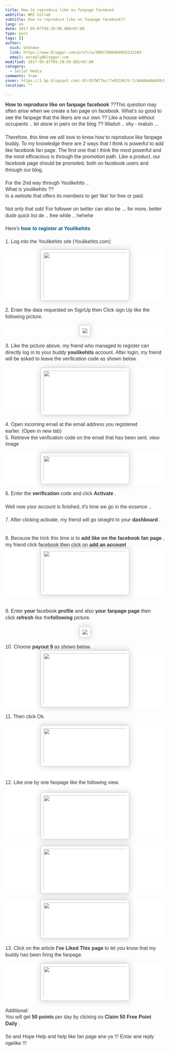 ```yaml
---
title: How to reproduce like on fanpage facebook
webtitle: WMI Gitlab
subtitle: How to reproduce like on fanpage facebook??
lang: en
date: 2017-09-07T09:39:00.000+07:00
type: post
tags: []
author:
  nick: Unknown
  link: https://www.blogger.com/profile/00073980860956332189
  email: noreply@blogger.com
modified: 2017-09-07T09:39:59.881+07:00
category:
  - Social Media
comments: true
cover: https://1.bp.blogspot.com/-OCrG57WlTmc/Tx0SI0GJV-I/AAAAAAAAAX0/EXa3X81Jows/s280/fss.png
location: ""

---
```


<span class="notranslate" style="background-color: white; color: #333333; font-family: &quot;arial&quot; , &quot;tahoma&quot; , &quot;helvetica&quot; , &quot;freesans&quot; , sans-serif; font-size: 15.8400001525879px; line-height: 20.5919990539551px;"><b>How to reproduce like on fanpage facebook</b>&nbsp;??</span><span style="background-color: white; color: #333333; font-family: &quot;arial&quot; , &quot;tahoma&quot; , &quot;helvetica&quot; , &quot;freesans&quot; , sans-serif; font-size: 15.8400001525879px; line-height: 20.5919990539551px;"></span><span class="notranslate" style="background-color: white; color: #333333; font-family: &quot;arial&quot; , &quot;tahoma&quot; , &quot;helvetica&quot; , &quot;freesans&quot; , sans-serif; font-size: 15.8400001525879px; line-height: 20.5919990539551px;">This question may often arise when we create a fan page on facebook.</span><span style="background-color: white; color: #333333; font-family: &quot;arial&quot; , &quot;tahoma&quot; , &quot;helvetica&quot; , &quot;freesans&quot; , sans-serif; font-size: 15.8400001525879px; line-height: 20.5919990539551px;">&nbsp;</span><span class="notranslate" style="background-color: white; color: #333333; font-family: &quot;arial&quot; , &quot;tahoma&quot; , &quot;helvetica&quot; , &quot;freesans&quot; , sans-serif; font-size: 15.8400001525879px; line-height: 20.5919990539551px;">What's so good to see the fanpage that the likers are our own ??</span><span style="background-color: white; color: #333333; font-family: &quot;arial&quot; , &quot;tahoma&quot; , &quot;helvetica&quot; , &quot;freesans&quot; , sans-serif; font-size: 15.8400001525879px; line-height: 20.5919990539551px;">&nbsp;</span><span class="notranslate" style="background-color: white; color: #333333; font-family: &quot;arial&quot; , &quot;tahoma&quot; , &quot;helvetica&quot; , &quot;freesans&quot; , sans-serif; font-size: 15.8400001525879px; line-height: 20.5919990539551px;">Like a house without occupants .. let alone in pairs on the blog ??</span><span style="background-color: white; color: #333333; font-family: &quot;arial&quot; , &quot;tahoma&quot; , &quot;helvetica&quot; , &quot;freesans&quot; , sans-serif; font-size: 15.8400001525879px; line-height: 20.5919990539551px;">&nbsp;</span><span class="notranslate" style="background-color: white; color: #333333; font-family: &quot;arial&quot; , &quot;tahoma&quot; , &quot;helvetica&quot; , &quot;freesans&quot; , sans-serif; font-size: 15.8400001525879px; line-height: 20.5919990539551px;">Waduh .. shy - maluin ...</span><span style="background-color: white; color: #333333; font-family: &quot;arial&quot; , &quot;tahoma&quot; , &quot;helvetica&quot; , &quot;freesans&quot; , sans-serif; font-size: 15.8400001525879px; line-height: 20.5919990539551px;">&nbsp;</span><br><br style="background-color: white; color: #333333; font-family: Arial, Tahoma, Helvetica, FreeSans, sans-serif; font-size: 15.8400001525879px; line-height: 20.5919990539551px;"><span class="notranslate" style="background-color: white; color: #333333; font-family: &quot;arial&quot; , &quot;tahoma&quot; , &quot;helvetica&quot; , &quot;freesans&quot; , sans-serif; font-size: 15.8400001525879px; line-height: 20.5919990539551px;">Therefore, this time we&nbsp;will love to know how to reproduce like fanpage buddy.</span><span style="background-color: white; color: #333333; font-family: &quot;arial&quot; , &quot;tahoma&quot; , &quot;helvetica&quot; , &quot;freesans&quot; , sans-serif; font-size: 15.8400001525879px; line-height: 20.5919990539551px;">&nbsp;</span><span class="notranslate" style="background-color: white; color: #333333; font-family: &quot;arial&quot; , &quot;tahoma&quot; , &quot;helvetica&quot; , &quot;freesans&quot; , sans-serif; font-size: 15.8400001525879px; line-height: 20.5919990539551px;">To my knowledge there are 2 ways that I think is powerful to add like facebook fan page.</span><span style="background-color: white; color: #333333; font-family: &quot;arial&quot; , &quot;tahoma&quot; , &quot;helvetica&quot; , &quot;freesans&quot; , sans-serif; font-size: 15.8400001525879px; line-height: 20.5919990539551px;">&nbsp;</span><span class="notranslate" style="background-color: white; color: #333333; font-family: &quot;arial&quot; , &quot;tahoma&quot; , &quot;helvetica&quot; , &quot;freesans&quot; , sans-serif; font-size: 15.8400001525879px; line-height: 20.5919990539551px;">The first one that I think the most powerful and the most efficacious is through the promotion path.</span><span style="background-color: white; color: #333333; font-family: &quot;arial&quot; , &quot;tahoma&quot; , &quot;helvetica&quot; , &quot;freesans&quot; , sans-serif; font-size: 15.8400001525879px; line-height: 20.5919990539551px;">&nbsp;</span><span class="notranslate" style="background-color: white; color: #333333; font-family: &quot;arial&quot; , &quot;tahoma&quot; , &quot;helvetica&quot; , &quot;freesans&quot; , sans-serif; font-size: 15.8400001525879px; line-height: 20.5919990539551px;">Like a product, our facebook page should be promoted, both on facebook users and through our blog.</span><span style="background-color: white; color: #333333; font-family: &quot;arial&quot; , &quot;tahoma&quot; , &quot;helvetica&quot; , &quot;freesans&quot; , sans-serif; font-size: 15.8400001525879px; line-height: 20.5919990539551px;">&nbsp;</span><br><br style="background-color: white; color: #333333; font-family: Arial, Tahoma, Helvetica, FreeSans, sans-serif; font-size: 15.8400001525879px; line-height: 20.5919990539551px;"><span class="notranslate" style="background-color: white; color: #333333; font-family: &quot;arial&quot; , &quot;tahoma&quot; , &quot;helvetica&quot; , &quot;freesans&quot; , sans-serif; font-size: 15.8400001525879px; line-height: 20.5919990539551px;">For the 2nd way through Youlikehits ..</span><span style="background-color: white; color: #333333; font-family: &quot;arial&quot; , &quot;tahoma&quot; , &quot;helvetica&quot; , &quot;freesans&quot; , sans-serif; font-size: 15.8400001525879px; line-height: 20.5919990539551px;">&nbsp;</span><br><span class="notranslate" style="background-color: white; color: #333333; font-family: &quot;arial&quot; , &quot;tahoma&quot; , &quot;helvetica&quot; , &quot;freesans&quot; , sans-serif; font-size: 15.8400001525879px; line-height: 20.5919990539551px;">What is youlikehits ??</span><span style="background-color: white; color: #333333; font-family: &quot;arial&quot; , &quot;tahoma&quot; , &quot;helvetica&quot; , &quot;freesans&quot; , sans-serif; font-size: 15.8400001525879px; line-height: 20.5919990539551px;">&nbsp;</span><br><span class="notranslate" style="background-color: white; color: #333333; font-family: &quot;arial&quot; , &quot;tahoma&quot; , &quot;helvetica&quot; , &quot;freesans&quot; , sans-serif; font-size: 15.8400001525879px; line-height: 20.5919990539551px;">Is a website that offers its members to get 'like' for free or paid.</span><span style="background-color: white; color: #333333; font-family: &quot;arial&quot; , &quot;tahoma&quot; , &quot;helvetica&quot; , &quot;freesans&quot; , sans-serif; font-size: 15.8400001525879px; line-height: 20.5919990539551px;">&nbsp;</span><br><br style="background-color: white; color: #333333; font-family: Arial, Tahoma, Helvetica, FreeSans, sans-serif; font-size: 15.8400001525879px; line-height: 20.5919990539551px;"><span class="notranslate" style="background-color: white; color: #333333; font-family: &quot;arial&quot; , &quot;tahoma&quot; , &quot;helvetica&quot; , &quot;freesans&quot; , sans-serif; font-size: 15.8400001525879px; line-height: 20.5919990539551px;">Not only that sob!</span><span style="background-color: white; color: #333333; font-family: &quot;arial&quot; , &quot;tahoma&quot; , &quot;helvetica&quot; , &quot;freesans&quot; , sans-serif; font-size: 15.8400001525879px; line-height: 20.5919990539551px;">&nbsp;</span><span class="notranslate" style="background-color: white; color: #333333; font-family: &quot;arial&quot; , &quot;tahoma&quot; , &quot;helvetica&quot; , &quot;freesans&quot; , sans-serif; font-size: 15.8400001525879px; line-height: 20.5919990539551px;">For follower on twitter can also be ... for more, better dude quick list de .. free while .. hehehe</span><span style="background-color: white; color: #333333; font-family: &quot;arial&quot; , &quot;tahoma&quot; , &quot;helvetica&quot; , &quot;freesans&quot; , sans-serif; font-size: 15.8400001525879px; line-height: 20.5919990539551px;">&nbsp;</span><br><br style="background-color: white; color: #333333; font-family: Arial, Tahoma, Helvetica, FreeSans, sans-serif; font-size: 15.8400001525879px; line-height: 20.5919990539551px;"><span class="notranslate" style="background-color: white; color: #333333; font-family: &quot;arial&quot; , &quot;tahoma&quot; , &quot;helvetica&quot; , &quot;freesans&quot; , sans-serif; font-size: 15.8400001525879px; line-height: 20.5919990539551px;">Here's&nbsp;<a href="http://translate.googleusercontent.com/translate_c?depth=1&amp;nv=1&amp;rurl=translate.google.com&amp;sl=id&amp;sp=nmt4&amp;tl=en&amp;u=http://christiantatelu.blogspot.com/2012/01/memperbanyak-like-pada-fan-page.html&amp;usg=ALkJrhhBzwfkpv2adxRVubOWqZqTnzhQKg" style="color: #015782; text-decoration: none;" rel="noopener noreferer nofollow"><b>how to register at Youlikehits</b></a></span><span style="background-color: white; color: #333333; font-family: &quot;arial&quot; , &quot;tahoma&quot; , &quot;helvetica&quot; , &quot;freesans&quot; , sans-serif; font-size: 15.8400001525879px; line-height: 20.5919990539551px;">&nbsp;</span><br><br style="background-color: white; color: #333333; font-family: Arial, Tahoma, Helvetica, FreeSans, sans-serif; font-size: 15.8400001525879px; line-height: 20.5919990539551px;"><span class="notranslate" style="background-color: white; color: #333333; font-family: &quot;arial&quot; , &quot;tahoma&quot; , &quot;helvetica&quot; , &quot;freesans&quot; , sans-serif; font-size: 15.8400001525879px; line-height: 20.5919990539551px;">1. Log into the&nbsp;Youlikehits&nbsp;site</span><span style="background-color: white; color: #333333; font-family: &quot;arial&quot; , &quot;tahoma&quot; , &quot;helvetica&quot; , &quot;freesans&quot; , sans-serif; font-size: 15.8400001525879px; line-height: 20.5919990539551px;">&nbsp;(Youlikehits.com)</span><br><div class="separator" style="background-color: white; clear: both; color: #333333; font-family: Arial, Tahoma, Helvetica, FreeSans, sans-serif; font-size: 15.8400001525879px; line-height: 20.5919990539551px; text-align: center;"></div><div class="separator" style="background-color: white; clear: both; color: #333333; font-family: Arial, Tahoma, Helvetica, FreeSans, sans-serif; font-size: 15.8400001525879px; line-height: 20.5919990539551px; text-align: center;"><a href="http://1.bp.blogspot.com/-OCrG57WlTmc/Tx0SI0GJV-I/AAAAAAAAAX0/EXa3X81Jows/s1600/fss.png" imageanchor="1" style="color: #015782; text-decoration: none;" rel="noopener noreferer nofollow"><img border="0" height="161" src="https://1.bp.blogspot.com/-OCrG57WlTmc/Tx0SI0GJV-I/AAAAAAAAAX0/EXa3X81Jows/s280/fss.png" style="-webkit-box-shadow: rgba(0, 0, 0, 0.2) 0px 0px 20px; background-attachment: initial; background-clip: initial; background-image: initial; background-origin: initial; background-position: initial; background-repeat: initial; background-size: initial; border-radius: 0px; border: 1px solid rgb(204, 204, 204); box-shadow: rgba(0, 0, 0, 0.2) 0px 0px 20px; box-sizing: border-box; max-width: 100%; padding: 8px; position: relative;" width="280"></a></div><div class="separator" style="background-color: white; clear: both; color: #333333; font-family: Arial, Tahoma, Helvetica, FreeSans, sans-serif; font-size: 15.8400001525879px; line-height: 20.5919990539551px; text-align: center;"></div><br style="background-color: white; color: #333333; font-family: Arial, Tahoma, Helvetica, FreeSans, sans-serif; font-size: 15.8400001525879px; line-height: 20.5919990539551px;"><span class="notranslate" style="background-color: white; color: #333333; font-family: &quot;arial&quot; , &quot;tahoma&quot; , &quot;helvetica&quot; , &quot;freesans&quot; , sans-serif; font-size: 15.8400001525879px; line-height: 20.5919990539551px;">2. Enter the data requested on SignUp then Click sign Up like the following picture.</span><span style="background-color: white; color: #333333; font-family: &quot;arial&quot; , &quot;tahoma&quot; , &quot;helvetica&quot; , &quot;freesans&quot; , sans-serif; font-size: 15.8400001525879px; line-height: 20.5919990539551px;">&nbsp;</span><br><br><div class="separator" style="background-color: white; clear: both; color: #333333; font-family: Arial, Tahoma, Helvetica, FreeSans, sans-serif; font-size: 15.8400001525879px; line-height: 20.5919990539551px; text-align: center;"><a href="http://3.bp.blogspot.com/-XQI-1FB2F7k/Tx0TG9hNzSI/AAAAAAAAAX8/MU2Ss6O__wU/s1600/jujtjtj.png" imageanchor="1" style="color: #015782; text-decoration: none;" rel="noopener noreferer nofollow"><img border="0" src="https://3.bp.blogspot.com/-XQI-1FB2F7k/Tx0TG9hNzSI/AAAAAAAAAX8/MU2Ss6O__wU/s1600/jujtjtj.png" style="-webkit-box-shadow: rgba(0, 0, 0, 0.2) 0px 0px 20px; background-attachment: initial; background-clip: initial; background-image: initial; background-origin: initial; background-position: initial; background-repeat: initial; background-size: initial; border-radius: 0px; border: 1px solid rgb(204, 204, 204); box-shadow: rgba(0, 0, 0, 0.2) 0px 0px 20px; box-sizing: border-box; max-width: 100%; padding: 8px; position: relative;"></a></div><br style="background-color: white; color: #333333; font-family: Arial, Tahoma, Helvetica, FreeSans, sans-serif; font-size: 15.8400001525879px; line-height: 20.5919990539551px;"><span class="notranslate" style="background-color: white; color: #333333; font-family: &quot;arial&quot; , &quot;tahoma&quot; , &quot;helvetica&quot; , &quot;freesans&quot; , sans-serif; font-size: 15.8400001525879px; line-height: 20.5919990539551px;">3. Like the picture above, my friend who managed to register can directly log in to your buddy&nbsp;<b>youlikehits</b>&nbsp;account.</span><span style="background-color: white; color: #333333; font-family: &quot;arial&quot; , &quot;tahoma&quot; , &quot;helvetica&quot; , &quot;freesans&quot; , sans-serif; font-size: 15.8400001525879px; line-height: 20.5919990539551px;">&nbsp;</span><span class="notranslate" style="background-color: white; color: #333333; font-family: &quot;arial&quot; , &quot;tahoma&quot; , &quot;helvetica&quot; , &quot;freesans&quot; , sans-serif; font-size: 15.8400001525879px; line-height: 20.5919990539551px;">After login, my friend will be asked to leave the verification code as shown below.</span><span style="background-color: white; color: #333333; font-family: &quot;arial&quot; , &quot;tahoma&quot; , &quot;helvetica&quot; , &quot;freesans&quot; , sans-serif; font-size: 15.8400001525879px; line-height: 20.5919990539551px;">&nbsp;</span><br><br><div class="separator" style="background-color: white; clear: both; color: #333333; font-family: Arial, Tahoma, Helvetica, FreeSans, sans-serif; font-size: 15.8400001525879px; line-height: 20.5919990539551px; text-align: center;"><a href="http://3.bp.blogspot.com/-T4aAeJQrAW8/Tx0Q-fgt2jI/AAAAAAAAAXk/3S51ixpog_w/s1600/kimi.png" imageanchor="1" style="color: #015782; text-decoration: none;" rel="noopener noreferer nofollow"><img border="0" height="149" src="https://3.bp.blogspot.com/-T4aAeJQrAW8/Tx0Q-fgt2jI/AAAAAAAAAXk/3S51ixpog_w/s280/kimi.png" style="-webkit-box-shadow: rgba(0, 0, 0, 0.2) 0px 0px 20px; background-attachment: initial; background-clip: initial; background-image: initial; background-origin: initial; background-position: initial; background-repeat: initial; background-size: initial; border-radius: 0px; border: 1px solid rgb(204, 204, 204); box-shadow: rgba(0, 0, 0, 0.2) 0px 0px 20px; box-sizing: border-box; max-width: 100%; padding: 8px; position: relative;" width="280"></a></div><br style="background-color: white; color: #333333; font-family: Arial, Tahoma, Helvetica, FreeSans, sans-serif; font-size: 15.8400001525879px; line-height: 20.5919990539551px;"><span class="notranslate" style="background-color: white; color: #333333; font-family: &quot;arial&quot; , &quot;tahoma&quot; , &quot;helvetica&quot; , &quot;freesans&quot; , sans-serif; font-size: 15.8400001525879px; line-height: 20.5919990539551px;">4. Open incoming email at the email address you registered earlier.</span><span style="background-color: white; color: #333333; font-family: &quot;arial&quot; , &quot;tahoma&quot; , &quot;helvetica&quot; , &quot;freesans&quot; , sans-serif; font-size: 15.8400001525879px; line-height: 20.5919990539551px;">&nbsp;</span><span class="notranslate" style="background-color: white; color: #333333; font-family: &quot;arial&quot; , &quot;tahoma&quot; , &quot;helvetica&quot; , &quot;freesans&quot; , sans-serif; font-size: 15.8400001525879px; line-height: 20.5919990539551px;">(Open in new tab)</span><span style="background-color: white; color: #333333; font-family: &quot;arial&quot; , &quot;tahoma&quot; , &quot;helvetica&quot; , &quot;freesans&quot; , sans-serif; font-size: 15.8400001525879px; line-height: 20.5919990539551px;">&nbsp;</span><br><span class="notranslate" style="background-color: white; color: #333333; font-family: &quot;arial&quot; , &quot;tahoma&quot; , &quot;helvetica&quot; , &quot;freesans&quot; , sans-serif; font-size: 15.8400001525879px; line-height: 20.5919990539551px;">5. Retrieve the verification code on the email that has been sent.</span><span style="background-color: white; color: #333333; font-family: &quot;arial&quot; , &quot;tahoma&quot; , &quot;helvetica&quot; , &quot;freesans&quot; , sans-serif; font-size: 15.8400001525879px; line-height: 20.5919990539551px;">&nbsp;</span><span class="notranslate" style="background-color: white; color: #333333; font-family: &quot;arial&quot; , &quot;tahoma&quot; , &quot;helvetica&quot; , &quot;freesans&quot; , sans-serif; font-size: 15.8400001525879px; line-height: 20.5919990539551px;">view image</span><span style="background-color: white; color: #333333; font-family: &quot;arial&quot; , &quot;tahoma&quot; , &quot;helvetica&quot; , &quot;freesans&quot; , sans-serif; font-size: 15.8400001525879px; line-height: 20.5919990539551px;">&nbsp;</span><br><br><div class="separator" style="background-color: white; clear: both; color: #333333; font-family: Arial, Tahoma, Helvetica, FreeSans, sans-serif; font-size: 15.8400001525879px; line-height: 20.5919990539551px; text-align: center;"><a href="http://4.bp.blogspot.com/-6pk3C6RGt_c/Tx0VLqezHuI/AAAAAAAAAYE/jofjOPyAKjE/s1600/vfdvas.png" imageanchor="1" style="color: #015782; text-decoration: none;" rel="noopener noreferer nofollow"><img border="0" height="98" src="https://4.bp.blogspot.com/-6pk3C6RGt_c/Tx0VLqezHuI/AAAAAAAAAYE/jofjOPyAKjE/s280/vfdvas.png" style="-webkit-box-shadow: rgba(0, 0, 0, 0.2) 0px 0px 20px; background-attachment: initial; background-clip: initial; background-image: initial; background-origin: initial; background-position: initial; background-repeat: initial; background-size: initial; border-radius: 0px; border: 1px solid rgb(204, 204, 204); box-shadow: rgba(0, 0, 0, 0.2) 0px 0px 20px; box-sizing: border-box; max-width: 100%; padding: 8px; position: relative;" width="280"></a></div><div class="separator" style="background-color: white; clear: both; color: #333333; font-family: Arial, Tahoma, Helvetica, FreeSans, sans-serif; font-size: 15.8400001525879px; line-height: 20.5919990539551px; text-align: center;"></div><br style="background-color: white; color: #333333; font-family: Arial, Tahoma, Helvetica, FreeSans, sans-serif; font-size: 15.8400001525879px; line-height: 20.5919990539551px;"><span class="notranslate" style="background-color: white; color: #333333; font-family: &quot;arial&quot; , &quot;tahoma&quot; , &quot;helvetica&quot; , &quot;freesans&quot; , sans-serif; font-size: 15.8400001525879px; line-height: 20.5919990539551px;">6. Enter the&nbsp;<b>verification</b>&nbsp;code and click&nbsp;<b>Activate</b>&nbsp;.</span><span style="background-color: white; color: #333333; font-family: &quot;arial&quot; , &quot;tahoma&quot; , &quot;helvetica&quot; , &quot;freesans&quot; , sans-serif; font-size: 15.8400001525879px; line-height: 20.5919990539551px;">&nbsp;</span><br><br style="background-color: white; color: #333333; font-family: Arial, Tahoma, Helvetica, FreeSans, sans-serif; font-size: 15.8400001525879px; line-height: 20.5919990539551px;"><span class="notranslate" style="background-color: white; color: #333333; font-family: &quot;arial&quot; , &quot;tahoma&quot; , &quot;helvetica&quot; , &quot;freesans&quot; , sans-serif; font-size: 15.8400001525879px; line-height: 20.5919990539551px;">Well now your account is finished, it's time we go in the essence ..</span><span style="background-color: white; color: #333333; font-family: &quot;arial&quot; , &quot;tahoma&quot; , &quot;helvetica&quot; , &quot;freesans&quot; , sans-serif; font-size: 15.8400001525879px; line-height: 20.5919990539551px;">&nbsp;</span><br><br style="background-color: white; color: #333333; font-family: Arial, Tahoma, Helvetica, FreeSans, sans-serif; font-size: 15.8400001525879px; line-height: 20.5919990539551px;"><span class="notranslate" style="background-color: white; color: #333333; font-family: &quot;arial&quot; , &quot;tahoma&quot; , &quot;helvetica&quot; , &quot;freesans&quot; , sans-serif; font-size: 15.8400001525879px; line-height: 20.5919990539551px;">7. After clicking activate, my friend will go straight to your&nbsp;<b>dashboard</b>&nbsp;.</span><span style="background-color: white; color: #333333; font-family: &quot;arial&quot; , &quot;tahoma&quot; , &quot;helvetica&quot; , &quot;freesans&quot; , sans-serif; font-size: 15.8400001525879px; line-height: 20.5919990539551px;">&nbsp;</span><br><br><div class="separator" style="background-color: white; clear: both; color: #333333; font-family: Arial, Tahoma, Helvetica, FreeSans, sans-serif; font-size: 15.8400001525879px; line-height: 20.5919990539551px; text-align: center;"></div><br style="background-color: white; color: #333333; font-family: Arial, Tahoma, Helvetica, FreeSans, sans-serif; font-size: 15.8400001525879px; line-height: 20.5919990539551px;"><span class="notranslate" style="background-color: white; color: #333333; font-family: &quot;arial&quot; , &quot;tahoma&quot; , &quot;helvetica&quot; , &quot;freesans&quot; , sans-serif; font-size: 15.8400001525879px; line-height: 20.5919990539551px;">8. Because the trick this time is to&nbsp;<b>add like on the facebook fan page</b>&nbsp;, my friend click facebook then click on&nbsp;<b>add an account</b></span><span style="background-color: white; color: #333333; font-family: &quot;arial&quot; , &quot;tahoma&quot; , &quot;helvetica&quot; , &quot;freesans&quot; , sans-serif; font-size: 15.8400001525879px; line-height: 20.5919990539551px;">&nbsp;</span><br><div class="separator" style="background-color: white; clear: both; color: #333333; font-family: Arial, Tahoma, Helvetica, FreeSans, sans-serif; font-size: 15.8400001525879px; line-height: 20.5919990539551px; text-align: center;"><a href="http://4.bp.blogspot.com/-W-F_d9fK3-w/Tx0XpuFjGvI/AAAAAAAAAYU/bdyjI914Cos/s1600/dfca.png" imageanchor="1" style="color: #015782; text-decoration: none;" rel="noopener noreferer nofollow"><img border="0" height="148" src="https://4.bp.blogspot.com/-W-F_d9fK3-w/Tx0XpuFjGvI/AAAAAAAAAYU/bdyjI914Cos/s280/dfca.png" style="-webkit-box-shadow: rgba(0, 0, 0, 0.2) 0px 0px 20px; background-attachment: initial; background-clip: initial; background-image: initial; background-origin: initial; background-position: initial; background-repeat: initial; background-size: initial; border-radius: 0px; border: 1px solid rgb(204, 204, 204); box-shadow: rgba(0, 0, 0, 0.2) 0px 0px 20px; box-sizing: border-box; max-width: 100%; padding: 8px; position: relative;" width="280"></a></div><br style="background-color: white; color: #333333; font-family: Arial, Tahoma, Helvetica, FreeSans, sans-serif; font-size: 15.8400001525879px; line-height: 20.5919990539551px;"><br style="background-color: white; color: #333333; font-family: Arial, Tahoma, Helvetica, FreeSans, sans-serif; font-size: 15.8400001525879px; line-height: 20.5919990539551px;"><span class="notranslate" style="background-color: white; color: #333333; font-family: &quot;arial&quot; , &quot;tahoma&quot; , &quot;helvetica&quot; , &quot;freesans&quot; , sans-serif; font-size: 15.8400001525879px; line-height: 20.5919990539551px;">9. Enter&nbsp;<b>your</b>&nbsp;facebook&nbsp;<b>profile</b>&nbsp;and also&nbsp;<b>your fanpage page</b>&nbsp;then click&nbsp;<b>refresh</b>&nbsp;like the<b>following</b>&nbsp;picture.</span><span style="background-color: white; color: #333333; font-family: &quot;arial&quot; , &quot;tahoma&quot; , &quot;helvetica&quot; , &quot;freesans&quot; , sans-serif; font-size: 15.8400001525879px; line-height: 20.5919990539551px;">&nbsp;</span><br><br><div class="separator" style="background-color: white; clear: both; color: #333333; font-family: Arial, Tahoma, Helvetica, FreeSans, sans-serif; font-size: 15.8400001525879px; line-height: 20.5919990539551px; text-align: center;"><a href="http://4.bp.blogspot.com/-f9xaH6tpvBg/Tx0Yhb1mnjI/AAAAAAAAAYc/AX43auzrGEM/s1600/bvzvv.png" imageanchor="1" style="color: #015782; text-decoration: none;" rel="noopener noreferer nofollow"><img border="0" src="https://4.bp.blogspot.com/-f9xaH6tpvBg/Tx0Yhb1mnjI/AAAAAAAAAYc/AX43auzrGEM/s1600/bvzvv.png" style="-webkit-box-shadow: rgba(0, 0, 0, 0.2) 0px 0px 20px; background-attachment: initial; background-clip: initial; background-image: initial; background-origin: initial; background-position: initial; background-repeat: initial; background-size: initial; border-radius: 0px; border: 1px solid rgb(204, 204, 204); box-shadow: rgba(0, 0, 0, 0.2) 0px 0px 20px; box-sizing: border-box; max-width: 100%; padding: 8px; position: relative;"></a></div><br style="background-color: white; color: #333333; font-family: Arial, Tahoma, Helvetica, FreeSans, sans-serif; font-size: 15.8400001525879px; line-height: 20.5919990539551px;"><span class="notranslate" style="background-color: white; color: #333333; font-family: &quot;arial&quot; , &quot;tahoma&quot; , &quot;helvetica&quot; , &quot;freesans&quot; , sans-serif; font-size: 15.8400001525879px; line-height: 20.5919990539551px;">10. Choose&nbsp;<b>payout 9</b>&nbsp;as shown below.</span><span style="background-color: white; color: #333333; font-family: &quot;arial&quot; , &quot;tahoma&quot; , &quot;helvetica&quot; , &quot;freesans&quot; , sans-serif; font-size: 15.8400001525879px; line-height: 20.5919990539551px;">&nbsp;</span><br><div class="separator" style="background-color: white; clear: both; color: #333333; font-family: Arial, Tahoma, Helvetica, FreeSans, sans-serif; font-size: 15.8400001525879px; line-height: 20.5919990539551px; text-align: center;"><a href="http://4.bp.blogspot.com/-YmBR1n2GD8U/Tx0aITBJnwI/AAAAAAAAAYs/gNomVb9g8xY/s1600/cdDZc.png" imageanchor="1" style="color: #015782; text-decoration: none;" rel="noopener noreferer nofollow"><img border="0" height="179" src="https://4.bp.blogspot.com/-YmBR1n2GD8U/Tx0aITBJnwI/AAAAAAAAAYs/gNomVb9g8xY/s280/cdDZc.png" style="-webkit-box-shadow: rgba(0, 0, 0, 0.2) 0px 0px 20px; background-attachment: initial; background-clip: initial; background-image: initial; background-origin: initial; background-position: initial; background-repeat: initial; background-size: initial; border-radius: 0px; border: 1px solid rgb(204, 204, 204); box-shadow: rgba(0, 0, 0, 0.2) 0px 0px 20px; box-sizing: border-box; max-width: 100%; padding: 8px; position: relative;" width="280"></a></div><br style="background-color: white; color: #333333; font-family: Arial, Tahoma, Helvetica, FreeSans, sans-serif; font-size: 15.8400001525879px; line-height: 20.5919990539551px;"><span class="notranslate" style="background-color: white; color: #333333; font-family: &quot;arial&quot; , &quot;tahoma&quot; , &quot;helvetica&quot; , &quot;freesans&quot; , sans-serif; font-size: 15.8400001525879px; line-height: 20.5919990539551px;">11. Then click Ok.</span><span style="background-color: white; color: #333333; font-family: &quot;arial&quot; , &quot;tahoma&quot; , &quot;helvetica&quot; , &quot;freesans&quot; , sans-serif; font-size: 15.8400001525879px; line-height: 20.5919990539551px;">&nbsp;</span><br><br><div class="separator" style="background-color: white; clear: both; color: #333333; font-family: Arial, Tahoma, Helvetica, FreeSans, sans-serif; font-size: 15.8400001525879px; line-height: 20.5919990539551px; text-align: center;"><a href="http://2.bp.blogspot.com/-grTPOpqleVE/Tx0ac33qM0I/AAAAAAAAAY0/YLu4FAWCVvw/s1600/vFC.png" imageanchor="1" style="color: #015782; text-decoration: none;" rel="noopener noreferer nofollow"><img border="0" height="129" src="https://2.bp.blogspot.com/-grTPOpqleVE/Tx0ac33qM0I/AAAAAAAAAY0/YLu4FAWCVvw/s280/vFC.png" style="-webkit-box-shadow: rgba(0, 0, 0, 0.2) 0px 0px 20px; background-attachment: initial; background-clip: initial; background-image: initial; background-origin: initial; background-position: initial; background-repeat: initial; background-size: initial; border-radius: 0px; border: 1px solid rgb(204, 204, 204); box-shadow: rgba(0, 0, 0, 0.2) 0px 0px 20px; box-sizing: border-box; max-width: 100%; padding: 8px; position: relative;" width="280"></a></div><div class="separator" style="background-color: white; clear: both; color: #333333; font-family: Arial, Tahoma, Helvetica, FreeSans, sans-serif; font-size: 15.8400001525879px; line-height: 20.5919990539551px; text-align: center;"><br></div><div class="separator" style="background-color: white; clear: both; color: #333333; font-family: Arial, Tahoma, Helvetica, FreeSans, sans-serif; font-size: 15.8400001525879px; line-height: 20.5919990539551px; text-align: center;"><br></div><div class="separator" style="background-color: white; clear: both; color: #333333; font-family: Arial, Tahoma, Helvetica, FreeSans, sans-serif; font-size: 15.8400001525879px; line-height: 20.5919990539551px;"><span class="notranslate">12. Like one by one fanpage like the following view.</span></div><div class="separator" style="background-color: white; clear: both; color: #333333; font-family: Arial, Tahoma, Helvetica, FreeSans, sans-serif; font-size: 15.8400001525879px; line-height: 20.5919990539551px;"><br></div><div class="separator" style="background-color: white; clear: both; color: #333333; font-family: Arial, Tahoma, Helvetica, FreeSans, sans-serif; font-size: 15.8400001525879px; line-height: 20.5919990539551px; text-align: center;"><a href="http://4.bp.blogspot.com/-SaecBj_Tfcc/Tx0bFjlW-VI/AAAAAAAAAY8/yi6qZAyy5BU/s1600/ergf.png" imageanchor="1" style="color: #015782; text-decoration: none;" rel="noopener noreferer nofollow"><img border="0" height="148" src="https://4.bp.blogspot.com/-SaecBj_Tfcc/Tx0bFjlW-VI/AAAAAAAAAY8/yi6qZAyy5BU/s280/ergf.png" style="-webkit-box-shadow: rgba(0, 0, 0, 0.2) 0px 0px 20px; background-attachment: initial; background-clip: initial; background-image: initial; background-origin: initial; background-position: initial; background-repeat: initial; background-size: initial; border-radius: 0px; border: 1px solid rgb(204, 204, 204); box-shadow: rgba(0, 0, 0, 0.2) 0px 0px 20px; box-sizing: border-box; max-width: 100%; padding: 8px; position: relative;" width="280"></a></div><div class="separator" style="background-color: white; clear: both; color: #333333; font-family: Arial, Tahoma, Helvetica, FreeSans, sans-serif; font-size: 15.8400001525879px; line-height: 20.5919990539551px;"></div><br style="background-color: white; color: #333333; font-family: Arial, Tahoma, Helvetica, FreeSans, sans-serif; font-size: 15.8400001525879px; line-height: 20.5919990539551px;"><div class="separator" style="background-color: white; clear: both; color: #333333; font-family: Arial, Tahoma, Helvetica, FreeSans, sans-serif; font-size: 15.8400001525879px; line-height: 20.5919990539551px; text-align: center;"><a href="http://2.bp.blogspot.com/-n7VHfgoopEk/Tx0b4LyfiOI/AAAAAAAAAZE/p8K1IuB6Fc0/s1600/kkd.png" imageanchor="1" style="color: #015782; text-decoration: none;" rel="noopener noreferer nofollow"><img border="0" height="150" src="https://2.bp.blogspot.com/-n7VHfgoopEk/Tx0b4LyfiOI/AAAAAAAAAZE/p8K1IuB6Fc0/s280/kkd.png" style="-webkit-box-shadow: rgba(0, 0, 0, 0.2) 0px 0px 20px; background-attachment: initial; background-clip: initial; background-image: initial; background-origin: initial; background-position: initial; background-repeat: initial; background-size: initial; border-radius: 0px; border: 1px solid rgb(204, 204, 204); box-shadow: rgba(0, 0, 0, 0.2) 0px 0px 20px; box-sizing: border-box; max-width: 100%; padding: 8px; position: relative;" width="280"></a></div><br style="background-color: white; color: #333333; font-family: Arial, Tahoma, Helvetica, FreeSans, sans-serif; font-size: 15.8400001525879px; line-height: 20.5919990539551px;"><div class="separator" style="background-color: white; clear: both; color: #333333; font-family: Arial, Tahoma, Helvetica, FreeSans, sans-serif; font-size: 15.8400001525879px; line-height: 20.5919990539551px; text-align: center;"><a href="http://4.bp.blogspot.com/-jxUIi4HBVwA/Tx0cD0AZLlI/AAAAAAAAAZM/WZ-4kk4JFIE/s1600/ilikk.png" imageanchor="1" style="color: #015782; text-decoration: none;" rel="noopener noreferer nofollow"><img border="0" height="122" src="https://4.bp.blogspot.com/-jxUIi4HBVwA/Tx0cD0AZLlI/AAAAAAAAAZM/WZ-4kk4JFIE/s280/ilikk.png" style="-webkit-box-shadow: rgba(0, 0, 0, 0.2) 0px 0px 20px; background-attachment: initial; background-clip: initial; background-image: initial; background-origin: initial; background-position: initial; background-repeat: initial; background-size: initial; border-radius: 0px; border: 1px solid rgb(204, 204, 204); box-shadow: rgba(0, 0, 0, 0.2) 0px 0px 20px; box-sizing: border-box; max-width: 100%; padding: 8px; position: relative;" width="280"></a></div><br style="background-color: white; color: #333333; font-family: Arial, Tahoma, Helvetica, FreeSans, sans-serif; font-size: 15.8400001525879px; line-height: 20.5919990539551px;"><span class="notranslate" style="background-color: white; color: #333333; font-family: &quot;arial&quot; , &quot;tahoma&quot; , &quot;helvetica&quot; , &quot;freesans&quot; , sans-serif; font-size: 15.8400001525879px; line-height: 20.5919990539551px;">13. Click on the article&nbsp;<b>I've Liked This page</b>&nbsp;to let you know that my buddy has been firing the fanpage.</span><span style="background-color: white; color: #333333; font-family: &quot;arial&quot; , &quot;tahoma&quot; , &quot;helvetica&quot; , &quot;freesans&quot; , sans-serif; font-size: 15.8400001525879px; line-height: 20.5919990539551px;">&nbsp;</span><br><br><div class="separator" style="background-color: white; clear: both; color: #333333; font-family: Arial, Tahoma, Helvetica, FreeSans, sans-serif; font-size: 15.8400001525879px; line-height: 20.5919990539551px; text-align: center;"><a href="http://3.bp.blogspot.com/-oxEw7MQ7RLo/Tx0cWQFXrHI/AAAAAAAAAZU/QI0Un4dmT2g/s1600/acfbh.png" imageanchor="1" style="color: #015782; text-decoration: none;" rel="noopener noreferer nofollow"><img border="0" height="118" src="https://3.bp.blogspot.com/-oxEw7MQ7RLo/Tx0cWQFXrHI/AAAAAAAAAZU/QI0Un4dmT2g/s280/acfbh.png" style="-webkit-box-shadow: rgba(0, 0, 0, 0.2) 0px 0px 20px; background-attachment: initial; background-clip: initial; background-image: initial; background-origin: initial; background-position: initial; background-repeat: initial; background-size: initial; border-radius: 0px; border: 1px solid rgb(204, 204, 204); box-shadow: rgba(0, 0, 0, 0.2) 0px 0px 20px; box-sizing: border-box; max-width: 100%; padding: 8px; position: relative;" width="280"></a></div><br style="background-color: white; color: #333333; font-family: Arial, Tahoma, Helvetica, FreeSans, sans-serif; font-size: 15.8400001525879px; line-height: 20.5919990539551px;"><span class="notranslate" style="background-color: white; color: #333333; font-family: &quot;arial&quot; , &quot;tahoma&quot; , &quot;helvetica&quot; , &quot;freesans&quot; , sans-serif; font-size: 15.8400001525879px; line-height: 20.5919990539551px;">Additional:</span><span style="background-color: white; color: #333333; font-family: &quot;arial&quot; , &quot;tahoma&quot; , &quot;helvetica&quot; , &quot;freesans&quot; , sans-serif; font-size: 15.8400001525879px; line-height: 20.5919990539551px;">&nbsp;</span><br><span class="notranslate" style="background-color: white; color: #333333; font-family: &quot;arial&quot; , &quot;tahoma&quot; , &quot;helvetica&quot; , &quot;freesans&quot; , sans-serif; font-size: 15.8400001525879px; line-height: 20.5919990539551px;">You will get&nbsp;<b>50 points</b>&nbsp;per day by clicking on <b>Claim&nbsp;50 Free Point Daily</b>&nbsp;.</span><span style="background-color: white; color: #333333; font-family: &quot;arial&quot; , &quot;tahoma&quot; , &quot;helvetica&quot; , &quot;freesans&quot; , sans-serif; font-size: 15.8400001525879px; line-height: 20.5919990539551px;">&nbsp;</span><br><br style="background-color: white; color: #333333; font-family: Arial, Tahoma, Helvetica, FreeSans, sans-serif; font-size: 15.8400001525879px; line-height: 20.5919990539551px;"><span class="notranslate" style="background-color: white; color: #333333; font-family: &quot;arial&quot; , &quot;tahoma&quot; , &quot;helvetica&quot; , &quot;freesans&quot; , sans-serif; font-size: 15.8400001525879px; line-height: 20.5919990539551px;">So and Hope Help and help like fan page ane ya !!!</span><span style="background-color: white; color: #333333; font-family: &quot;arial&quot; , &quot;tahoma&quot; , &quot;helvetica&quot; , &quot;freesans&quot; , sans-serif; font-size: 15.8400001525879px; line-height: 20.5919990539551px;">&nbsp;</span><span class="notranslate" style="background-color: white; color: #333333; font-family: &quot;arial&quot; , &quot;tahoma&quot; , &quot;helvetica&quot; , &quot;freesans&quot; , sans-serif; font-size: 15.8400001525879px; line-height: 20.5919990539551px;">Entar ane reply ngelike !!!</span>
